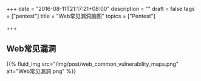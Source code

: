 +++
date = "2016-08-11T21:17:21+08:00"
description = ""
draft = false
tags = ["pentest"]
title = "Web常见漏洞脑图"
topics = ["Pentest"]

+++

## Web常见漏洞
{{% fluid_img src="/img/post/web_common_vulnerability_maps.png" alt="Web常见漏洞.png" %}}